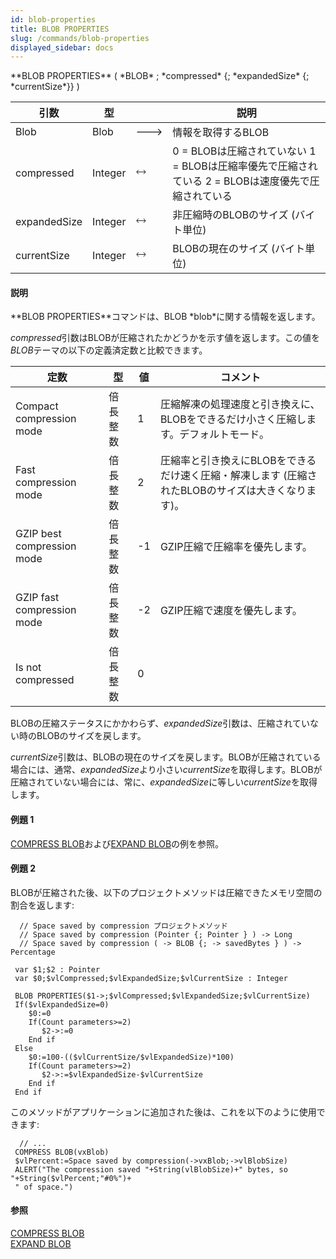 ```yaml
---
id: blob-properties
title: BLOB PROPERTIES
slug: /commands/blob-properties
displayed_sidebar: docs
---
```


<!--REF #_command_.BLOB PROPERTIES.Syntax-->**BLOB PROPERTIES** ( *BLOB* ; *compressed* {; *expandedSize* {; *currentSize*}} )<!-- END REF-->
<!--REF #_command_.BLOB PROPERTIES.Params-->
| 引数 | 型 |  | 説明 |
| --- | --- | --- | --- |
| Blob | Blob | &#x1F852; | 情報を取得するBLOB |
| compressed | Integer | &#x1F858; | 0 = BLOBは圧縮されていない 1 = BLOBは圧縮率優先で圧縮されている 2 = BLOBは速度優先で圧縮されている |
| expandedSize | Integer | &#x1F858; | 非圧縮時のBLOBのサイズ (バイト単位) |
| currentSize | Integer | &#x1F858; | BLOBの現在のサイズ (バイト単位) |

<!-- END REF-->

#### 説明 

<!--REF #_command_.BLOB PROPERTIES.Summary-->**BLOB PROPERTIES**コマンドは、BLOB *blob*に関する情報を返します。<!-- END REF-->

*compressed*引数はBLOBが圧縮されたかどうかを示す値を返します。この値を*BLOB*テーマの以下の定義済定数と比較できます。

| 定数                         | 型    | 値   | コメント                                                   |
| -------------------------- | ---- | --- | ------------------------------------------------------ |
| Compact compression mode   | 倍長整数 | 1   | 圧縮解凍の処理速度と引き換えに、BLOBをできるだけ小さく圧縮します。デフォルトモード。           |
| Fast compression mode      | 倍長整数 | 2   | 圧縮率と引き換えにBLOBをできるだけ速く圧縮・解凍します (圧縮されたBLOBのサイズは大きくなります)。 |
| GZIP best compression mode | 倍長整数 | \-1 | GZIP圧縮で圧縮率を優先します。                                      |
| GZIP fast compression mode | 倍長整数 | \-2 | GZIP圧縮で速度を優先します。                                       |
| Is not compressed          | 倍長整数 | 0   |                                                        |

BLOBの圧縮ステータスにかかわらず、*expandedSize*引数は、圧縮されていない時のBLOBのサイズを戻します。

*currentSize*引数は、BLOBの現在のサイズを戻します。BLOBが圧縮されている場合には、通常、*expandedSize*より小さい*currentSize*を取得します。BLOBが圧縮されていない場合には、常に、*expandedSize*に等しい*currentSize*を取得します。

#### 例題 1 

[COMPRESS BLOB](compress-blob.md "COMPRESS BLOB")および[EXPAND BLOB](expand-blob.md "EXPAND BLOB")の例を参照。

#### 例題 2 

BLOBが圧縮された後、以下のプロジェクトメソッドは圧縮できたメモリ空間の割合を返します:

```4d
  // Space saved by compression プロジェクトメソッド
  // Space saved by compression (Pointer {; Pointer } ) -> Long
  // Space saved by compression ( -> BLOB {; -> savedBytes } ) -> Percentage
 
 var $1;$2 : Pointer
 var $0;$vlCompressed;$vlExpandedSize;$vlCurrentSize : Integer
 
 BLOB PROPERTIES($1->;$vlCompressed;$vlExpandedSize;$vlCurrentSize)
 If($vlExpandedSize=0)
    $0:=0
    If(Count parameters>=2)
       $2->:=0
    End if
 Else
    $0:=100-(($vlCurrentSize/$vlExpandedSize)*100)
    If(Count parameters>=2)
       $2->:=$vlExpandedSize-$vlCurrentSize
    End if
 End if
```

このメソッドがアプリケーションに追加された後は、これを以下のように使用できます:

```4d
  // ...
 COMPRESS BLOB(vxBlob)
 $vlPercent:=Space saved by compression(->vxBlob;->vlBlobSize)
 ALERT("The compression saved "+String(vlBlobSize)+" bytes, so "+String($vlPercent;"#0%")+
 " of space.")
```

#### 参照 

[COMPRESS BLOB](compress-blob.md)  
[EXPAND BLOB](expand-blob.md)  
